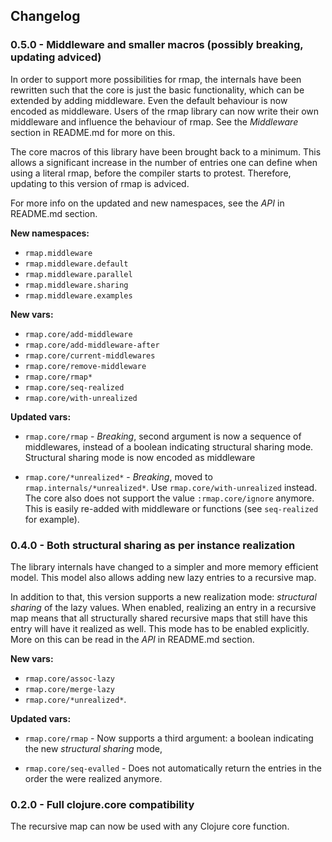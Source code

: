 ## Changelog

### 0.5.0 - Middleware and smaller macros (possibly breaking, updating adviced)

In order to support more possibilities for rmap, the internals have been rewritten such that the core is just the basic functionality, which can be extended by adding middleware. Even the default behaviour is now encoded as middleware. Users of the rmap library can now write their own middleware and influence the behaviour of rmap. See the *Middleware* section in README.md for more on this.

The core macros of this library have been brought back to a minimum. This allows a significant increase in the number of entries one can define when using a literal rmap, before the compiler starts to protest. Therefore, updating to this version of rmap is adviced.

For more info on the updated and new namespaces, see the *API* in README.md section.

**New namespaces:** 

* `rmap.middleware`
* `rmap.middleware.default`
* `rmap.middleware.parallel`
* `rmap.middleware.sharing`
* `rmap.middleware.examples`

**New vars:** 

* `rmap.core/add-middleware`
* `rmap.core/add-middleware-after`
* `rmap.core/current-middlewares`
* `rmap.core/remove-middleware`
* `rmap.core/rmap*`
* `rmap.core/seq-realized`
* `rmap.core/with-unrealized`

**Updated vars:** 

* `rmap.core/rmap` - *Breaking*, second argument is now a sequence of middlewares, instead of a boolean indicating structural sharing mode. Structural sharing mode is now encoded as middleware

* `rmap.core/*unrealized*` - *Breaking*, moved to `rmap.internals/*unrealized*`. Use `rmap.core/with-unrealized` instead. The core also does not support the value `:rmap.core/ignore` anymore. This is easily re-added with middleware or functions (see `seq-realized` for example).


### 0.4.0 - Both structural sharing as per instance realization

The library internals have changed to a simpler and more memory efficient model. This model also allows adding new lazy entries to a recursive map.

In addition to that, this version supports a new realization mode: _structural sharing_ of the lazy values. When enabled, realizing an entry in a recursive map means that all structurally shared recursive maps that still have this entry will have it realized as well. This mode has to be enabled explicitly. More on this can be read in the _API_ in README.md section.

**New vars:** 

* `rmap.core/assoc-lazy`
* `rmap.core/merge-lazy`
* `rmap.core/*unrealized*`.

**Updated vars:** 

* `rmap.core/rmap` - Now supports a third argument: a boolean indicating the new _structural sharing_ mode,

* `rmap.core/seq-evalled` - Does not automatically return the entries in the order the were realized anymore.


### 0.2.0 - Full clojure.core compatibility

The recursive map can now be used with any Clojure core function.
